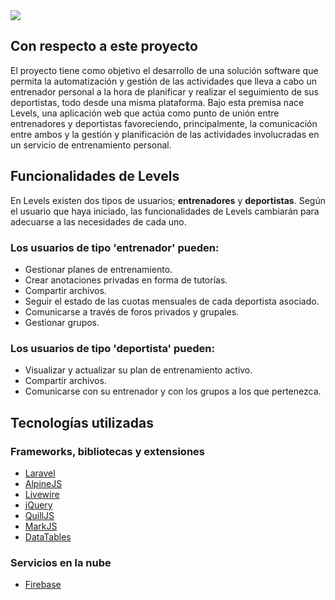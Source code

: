 <img src="https://live.staticflickr.com/65535/50918751263_902efdb8d6_k.jpg">

## Con respecto a este proyecto

El proyecto tiene como objetivo el desarrollo de una solución software que permita la automatización y gestión de las actividades que lleva a cabo un entrenador personal a la hora de planificar y realizar el seguimiento de sus deportistas, todo desde una misma plataforma. Bajo esta premisa nace Levels, una aplicación web que actúa como punto de unión entre entrenadores y deportistas favoreciendo, principalmente, la comunicación entre ambos y la gestión y planificación de las actividades involucradas en un servicio de entrenamiento personal.


## Funcionalidades de Levels
En Levels existen dos tipos de usuarios; **entrenadores** y **deportistas**. Según el usuario que haya iniciado, las funcionalidades de Levels cambiarán para adecuarse a las necesidades de cada uno.

### Los usuarios de tipo 'entrenador' pueden: 
- Gestionar planes de entrenamiento. 
- Crear anotaciones privadas en forma de tutorías.  
- Compartir archivos. 
- Seguir el estado de las cuotas mensuales de cada deportista asociado. 
- Comunicarse a través de foros privados y grupales. 
- Gestionar grupos. 

### Los usuarios de tipo 'deportista' pueden:
- Visualizar y actualizar su plan de entrenamiento activo.
- Compartir archivos. 
- Comunicarse con su entrenador y con los grupos a los que pertenezca. 

## Tecnologías utilizadas 
### Frameworks, bibliotecas y extensiones 
- [Laravel](https://laravel.com/) 
- [AlpineJS](https://github.com/alpinejs/alpine)
- [Livewire](https://laravel-livewire.com/)
- [jQuery](https://jquery.com/)
- [QuillJS](https://quilljs.com/)
- [MarkJS](https://markjs.io/)
- [DataTables](https://datatables.net/)

### Servicios en la nube 
- [Firebase](https://firebase.google.com/)

